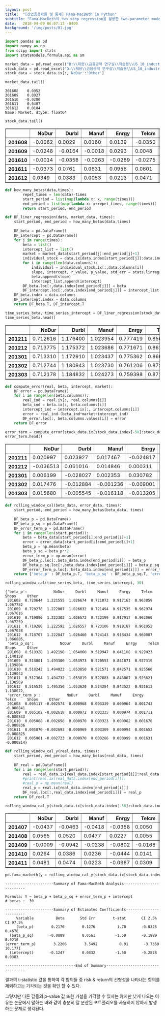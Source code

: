 ```yaml
---
layout: post
title:  "[산업응용확률 및 통계] Fama-MacBeth in Python"
subtitle: "Fama-MacBeth의 two-step regression을 활용한 two-parameter model의 증명"
date:   2018-04-09 06:07:13 -0400
background: '/img/posts/01.jpg'
---
```



```python
import pandas as pd
import numpy as np
from scipy import stats
import statsmodels.formula.api as sm
```


```python
market_data = pd.read_excel("D:\\제용\\금융공학 연구실\\학습용\\US_10_industry_FM.xlsx", index_col=0)['Market']
stock_data = pd.read_excel("D:\\제용\\금융공학 연구실\\학습용\\US_10_industry_FM.xlsx", index_col=0)
stock_data = stock_data.ix[:,'NoDur':'Other']
```


```python
market_data.tail()
```




    201608    0.0052
    201609    0.0027
    201610   -0.0200
    201611    0.0487
    201612    0.0184
    Name: Market, dtype: float64




```python
stock_data.tail()
```




<div>
<table border="1" class="dataframe">
  <thead>
    <tr style="text-align: right;">
      <th></th>
      <th>NoDur</th>
      <th>Durbl</th>
      <th>Manuf</th>
      <th>Enrgy</th>
      <th>Telcm</th>
      <th>Shops</th>
      <th>Other</th>
    </tr>
  </thead>
  <tbody>
    <tr>
      <th>201608</th>
      <td>-0.0062</td>
      <td>0.0029</td>
      <td>0.0160</td>
      <td>0.0139</td>
      <td>-0.0350</td>
      <td>-0.0144</td>
      <td>0.0326</td>
    </tr>
    <tr>
      <th>201609</th>
      <td>-0.0248</td>
      <td>-0.0164</td>
      <td>-0.0018</td>
      <td>0.0293</td>
      <td>0.0048</td>
      <td>-0.0068</td>
      <td>-0.0121</td>
    </tr>
    <tr>
      <th>201610</th>
      <td>-0.0014</td>
      <td>-0.0358</td>
      <td>-0.0263</td>
      <td>-0.0289</td>
      <td>-0.0275</td>
      <td>-0.0397</td>
      <td>0.0059</td>
    </tr>
    <tr>
      <th>201611</th>
      <td>-0.0373</td>
      <td>0.0761</td>
      <td>0.0631</td>
      <td>0.0956</td>
      <td>0.0601</td>
      <td>0.0445</td>
      <td>0.1083</td>
    </tr>
    <tr>
      <th>201612</th>
      <td>0.0349</td>
      <td>0.0383</td>
      <td>0.0053</td>
      <td>0.0213</td>
      <td>0.0471</td>
      <td>-0.0042</td>
      <td>0.0293</td>
    </tr>
  </tbody>
</table>
</div>




```python
def how_many_betas(data,times):
        repet_times = len(data)-times
        start_period = list(map(lambda x: x, range(times)))
        end_period = list(map(lambda x: x+repet_times, range(times)))
        return start_period, end_period    
```


```python
def DF_liner_regression(data, market_data, times):
    start_period, end_period = how_many_betas(data,times)
    
    DF_beta = pd.DataFrame()
    DF_intercept = pd.DataFrame()
    for j in range(times):
        beta = list()
        intercept_list = list()
        market = market_data[start_period[j]:end_period[j]+1]
        individual_stock = data.ix[data.index[start_period[j]]:data.index[end_period[j]],]
        for i in range(len(data.columns)):
            individual = individual_stock.ix[:,data.columns[i]]
            slope, intercept, r_value, p_value, std_err = stats.linregress(market,individual)
            beta.append(slope)
            intercept_list.append(intercept)
        DF_beta.loc[:,data.index[end_period[j]]] = beta
        DF_intercept.loc[:,data.index[end_period[j]]] = intercept_list 
    DF_beta.index = data.columns
    DF_intercept.index = data.columns
    return DF_beta.T, DF_intercept.T
```


```python
time_series_beta, time_series_intercept = DF_liner_regression(stock_data, market_data,50)
time_series_beta.head()
```




<div>
<table border="1" class="dataframe">
  <thead>
    <tr style="text-align: right;">
      <th></th>
      <th>NoDur</th>
      <th>Durbl</th>
      <th>Manuf</th>
      <th>Enrgy</th>
      <th>Telcm</th>
      <th>Shops</th>
      <th>Other</th>
    </tr>
  </thead>
  <tbody>
    <tr>
      <th>201211</th>
      <td>0.712616</td>
      <td>1.176400</td>
      <td>1.023954</td>
      <td>0.777419</td>
      <td>0.856403</td>
      <td>0.951974</td>
      <td>1.063345</td>
    </tr>
    <tr>
      <th>201212</th>
      <td>0.713775</td>
      <td>1.175372</td>
      <td>1.023686</td>
      <td>0.771671</td>
      <td>0.861334</td>
      <td>0.955347</td>
      <td>1.064130</td>
    </tr>
    <tr>
      <th>201301</th>
      <td>0.713310</td>
      <td>1.172910</td>
      <td>1.023437</td>
      <td>0.775362</td>
      <td>0.860952</td>
      <td>0.954583</td>
      <td>1.064230</td>
    </tr>
    <tr>
      <th>201302</th>
      <td>0.712744</td>
      <td>1.180943</td>
      <td>1.023730</td>
      <td>0.761206</td>
      <td>0.872278</td>
      <td>0.958258</td>
      <td>1.064633</td>
    </tr>
    <tr>
      <th>201303</th>
      <td>0.712178</td>
      <td>1.184832</td>
      <td>1.024273</td>
      <td>0.759398</td>
      <td>0.871638</td>
      <td>0.959449</td>
      <td>1.064270</td>
    </tr>
  </tbody>
</table>
</div>




```python
def compute_error(real, beta, intercept, market):
    DF_error = pd.DataFrame()
    for i in range(len(beta.columns)):
        real_ind = real.ix[:, real.columns[i]]
        beta_ind = beta.ix[:, beta.columns[i]]
        intercept_ind = intercept.ix[:, intercept.columns[i]]
        error = real_ind-(beta_ind*market+intercept_ind)
        DF_error.loc[:, beta.columns.values[i]] = error
    return DF_error
```


```python
error_term = compute_error(stock_data.ix[stock_data.index[-50]:stock_data.index[-1],], time_series_beta, time_series_intercept, market_data.ix[market_data.index[-50]:market_data.index[-1],])
error_term.head()
```




<div>
<table border="1" class="dataframe">
  <thead>
    <tr style="text-align: right;">
      <th></th>
      <th>NoDur</th>
      <th>Durbl</th>
      <th>Manuf</th>
      <th>Enrgy</th>
      <th>Telcm</th>
      <th>Shops</th>
      <th>Other</th>
    </tr>
  </thead>
  <tbody>
    <tr>
      <th>201211</th>
      <td>0.020997</td>
      <td>0.023927</td>
      <td>0.017467</td>
      <td>-0.024817</td>
      <td>-0.008034</td>
      <td>0.004184</td>
      <td>-0.007955</td>
    </tr>
    <tr>
      <th>201212</th>
      <td>-0.036513</td>
      <td>0.061016</td>
      <td>0.014846</td>
      <td>0.000311</td>
      <td>0.000136</td>
      <td>-0.024804</td>
      <td>0.022405</td>
    </tr>
    <tr>
      <th>201301</th>
      <td>0.006199</td>
      <td>-0.028027</td>
      <td>0.002353</td>
      <td>0.030782</td>
      <td>-0.002901</td>
      <td>-0.000134</td>
      <td>0.010092</td>
    </tr>
    <tr>
      <th>201302</th>
      <td>0.017476</td>
      <td>-0.012884</td>
      <td>-0.001236</td>
      <td>-0.009001</td>
      <td>0.008977</td>
      <td>-0.006511</td>
      <td>0.004634</td>
    </tr>
    <tr>
      <th>201303</th>
      <td>0.015680</td>
      <td>-0.005545</td>
      <td>-0.016118</td>
      <td>-0.013205</td>
      <td>0.018614</td>
      <td>0.006034</td>
      <td>-0.002206</td>
    </tr>
  </tbody>
</table>
</div>

```python
def rolling_window_cal(beta_data, error_data, times):
    start_period, end_period = how_many_betas(beta_data, times)
    
    DF_beta_p = pd.DataFrame()
    DF_beta_p_sq = pd.DataFrame()
    DF_error_term_p = pd.DataFrame()
    for i in range(len(start_period)):
        beta = beta_data[start_period[i]:end_period[i]+1]
        error = error_data[start_period[i]:end_period[i]+1]
        beta_p = np.mean(beta)
        beta_p_sq = beta_p**2
        error_term_p = np.mean(error)
        DF_beta_p.loc[:,beta_data.index[end_period[i]]] = beta_p
        DF_beta_p_sq.loc[:,beta_data.index[end_period[i]]] = beta_p_sq
        DF_error_term_p.loc[:,beta_data.index[end_period[i]]] = error_term_p
    return {'beta_p' : DF_beta_p.T, 'beta_p_sq' : DF_beta_p_sq.T, 'error_term_p' : DF_error_term_p.T}
```

```python
rolling_window_cal(time_series_beta, time_series_intercept, 30)
```




    {'beta_p':            NoDur     Durbl     Manuf     Enrgy     Telcm     Shops     Other
     201608  0.720644  1.221555  1.026674  0.721073  0.917163  0.963859  1.067782
     201609  0.720278  1.222007  1.026632  0.721494  0.917535  0.962974  1.067616
     201610  0.719890  1.222302  1.026572  0.722199  0.917917  0.962060  1.067259
     201611  0.719280  1.222592  1.026557  0.723106  0.918187  0.961052  1.067038
     201612  0.718707  1.222847  1.026460  0.724143  0.918434  0.960007  1.066805,
     'beta_p_sq':            NoDur     Durbl     Manuf     Enrgy     Telcm     Shops     Other
     201608  0.519328  1.492198  1.054060  0.519947  0.841188  0.929023  1.140158
     201609  0.518801  1.493300  1.053973  0.520553  0.841871  0.927319  1.139804
     201610  0.518242  1.494022  1.053850  0.521571  0.842571  0.925560  1.139043
     201611  0.517364  1.494732  1.053819  0.522883  0.843067  0.923621  1.138569
     201612  0.516539  1.495356  1.053620  0.524384  0.843522  0.921613  1.138072,
     'error_term_p':            NoDur     Durbl     Manuf     Enrgy     Telcm     Shops     Other
     201608  0.005117 -0.002574  0.000968  0.003339  0.000964  0.001743 -0.000841
     201609  0.005102 -0.002618  0.000972  0.003335  0.000974  0.001711 -0.000843
     201610  0.005088 -0.002658  0.000970  0.003323  0.000982  0.001676 -0.000836
     201611  0.005070 -0.002693  0.000969  0.003309  0.000994  0.001652 -0.000825
     201612  0.005061 -0.002723  0.000970  0.003286  0.000999  0.001631 -0.000814}




```python
def rolling_window_cal_y(real_data, times):
    start_period, end_period = how_many_betas(real_data, times)
    
    DF_real = pd.DataFrame()
    for i in range(len(start_period)):
        real = real_data.ix[real_data.index[start_period[i]]:real_data.index[end_period[i]]]
        #print(real.ix[real_data.index[end_period[i]]])
        #real_p = np.mean(real)
        real_p = real.ix[real_data.index[end_period[i]]]
        DF_real.loc[:,real_data.index[end_period[i]]] = real_p
    return DF_real.T
```


```python
rolling_window_cal_y(stock_data.ix[stock_data.index[-50]:stock_data.index[-1]], 30).head()
```




<div>
<table border="1" class="dataframe">
  <thead>
    <tr style="text-align: right;">
      <th></th>
      <th>NoDur</th>
      <th>Durbl</th>
      <th>Manuf</th>
      <th>Enrgy</th>
      <th>Telcm</th>
      <th>Shops</th>
      <th>Other</th>
    </tr>
  </thead>
  <tbody>
    <tr>
      <th>201407</th>
      <td>-0.0437</td>
      <td>-0.0463</td>
      <td>-0.0418</td>
      <td>-0.0358</td>
      <td>0.0050</td>
      <td>-0.0230</td>
      <td>-0.0212</td>
    </tr>
    <tr>
      <th>201408</th>
      <td>0.0565</td>
      <td>0.0520</td>
      <td>0.0477</td>
      <td>0.0227</td>
      <td>0.0055</td>
      <td>0.0515</td>
      <td>0.0442</td>
    </tr>
    <tr>
      <th>201409</th>
      <td>-0.0009</td>
      <td>-0.0942</td>
      <td>-0.0238</td>
      <td>-0.0802</td>
      <td>-0.0168</td>
      <td>-0.0144</td>
      <td>-0.0102</td>
    </tr>
    <tr>
      <th>201410</th>
      <td>0.0264</td>
      <td>0.0386</td>
      <td>0.0236</td>
      <td>-0.0444</td>
      <td>0.0141</td>
      <td>0.0303</td>
      <td>0.0329</td>
    </tr>
    <tr>
      <th>201411</th>
      <td>0.0481</td>
      <td>0.0474</td>
      <td>0.0223</td>
      <td>-0.0987</td>
      <td>0.0309</td>
      <td>0.0746</td>
      <td>0.0279</td>
    </tr>
  </tbody>
</table>
</div>




```python
pd.fama_macbeth(y = rolling_window_cal_y(stock_data.ix[stock_data.index[-50]:stock_data.index[-1]], 30), x= rolling_window_cal(time_series_beta, time_series_intercept, 30))
```

    
    ----------------------Summary of Fama-MacBeth Analysis-------------------------
    
    Formula: Y ~ beta_p + beta_p_sq + error_term_p + intercept
    # betas :  30
    
    ----------------------Summary of Estimated Coefficients------------------------
         Variable          Beta       Std Err        t-stat       CI 2.5%      CI 97.5%
         (beta_p)        0.2176        0.1276          1.70       -0.0325        0.4678
      (beta_p_sq)       -0.0889        0.0561         -1.59       -0.1989        0.0210
    (error_term_p)        3.2206        3.5492          0.91       -3.7359       10.1771
      (intercept)       -0.1247        0.0832         -1.50       -0.2878        0.0383
    
    --------------------------------End of Summary---------------------------------



결과의 t-statistic 값을 통하여 각 함의들 중 risk & return의 선형성을 나타내는 함의를 제외하고는 기각되는 것을 확인 할 수 있다.


그렇지만 다른 값들의 p-value 값 또한 가설을 기각할 수 있지는 않지만 낮게 나오는 이유는 논문에서 말하는 바와 같이 충분히 잘 분산된 포트폴리오를 사용하지 않아서 발생하는 문제로 생각된다.
